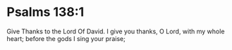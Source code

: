 # Psalms 138:1

Give Thanks to the Lord Of David. I give you thanks, O Lord, with my whole heart; before the gods I sing your praise;
